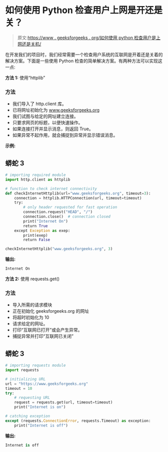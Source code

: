 # 如何使用 Python 检查用户上网是开还是关？

> 原文:[https://www . geeksforgeeks . org/如何使用 python 检查用户是上网还是关机/](https://www.geeksforgeeks.org/how-to-check-whether-users-internet-is-on-or-off-using-python/)

在开发我们的项目时，我们经常需要一个检查用户系统的互联网是开着还是关着的解决方案。下面是一些使用 Python 检查的简单解决方案。有两种方法可以实现这一点:

**方法 1:** 使用“httplib”

### 方法

*   我们导入了 http.client 库。
*   已将网址初始化为 www.geeksforgeeks.org
*   我们试图与给定的网址建立连接。
*   只要求网页的标题，以便快速操作。
*   如果连接打开并显示消息，则返回 True。
*   如果异常不起作用，就会捕捉到异常并显示错误消息。

**示例:**

## 蟒蛇 3

```py
# importing required module
import http.client as httplib

# function to check internet connectivity
def checkInternetHttplib(url="www.geeksforgeeks.org", timeout=3):
    connection = httplib.HTTPConnection(url, timeout=timeout)
    try:
        # only header requested for fast operation
        connection.request("HEAD", "/")
        connection.close()  # connection closed
        print("Internet On")
        return True
    except Exception as exep:
        print(exep)
        return False

checkInternetHttplib("www.geeksforgeeks.org", 3)
```

**输出:**

```py
Internet On
```

**方法 2:** 使用 requests.get()

### 方法

*   导入所需的请求模块
*   正在初始化 geeksforgeeks.org 的网址
*   将超时初始化为 10
*   请求给定的网址。
*   打印“互联网已打开”或会产生异常。
*   捕捉异常并打印“互联网已关闭”

## 蟒蛇 3

```py
# importing requests module
import requests

# initializing URL
url = "https://www.geeksforgeeks.org"
timeout = 10
try:
    # requesting URL
    request = requests.get(url, timeout=timeout)
    print("Internet is on")

# catching exception
except (requests.ConnectionError, requests.Timeout) as exception:
    print("Internet is off")
```

**输出:**

```py
Internet is off
```
